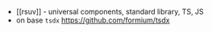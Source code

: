 * [[rsuv]] - universal components, standard library, TS, JS
* on base `tsdx` https://github.com/formium/tsdx

